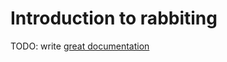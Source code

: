 # Introduction to rabbiting

TODO: write [great documentation](http://jacobian.org/writing/what-to-write/)
